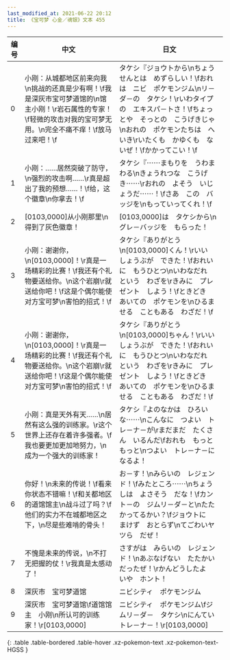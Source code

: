 ```yaml
---
last_modified_at: 2021-06-22 20:12
title: 《宝可梦 心金／魂银》文本 455
---
```

| 编号 | 中文 | 日文 |
| ---- | ---- | ---- |
| 0 | 小刚：从城都地区前来向我\n挑战的还真是少有啊！\f我是深灰市宝可梦道馆的\n馆主小刚！\r岩石属性的专家！\f轻微的攻击对我的宝可梦无用。\n完全不痛不痒！\f放马过来吧！\f | タケシ『ジョウトから\nちょうせんとは　めずらしい！\fおれは　ニビ　ポケモンジム\nリ－ダ－の　タケシ！\rいわタイプの　エキスパ－トさ！\fちょっとや　そっとの　こうげきじゃ\nおれの　ポケモンたちは　へいき\rいたくも　かゆくも　ないぜ！\fかかってこい！\f |
| 1 | 小刚：……居然突破了防守，\n强烈的攻击啊……\r真是超出了我的预想……！\f给，这个徽章\n你拿去！\f | タケシ『⋯⋯まもりを　うわまわる\nきょうれつな　こうげき⋯⋯\rおれの　よそう　いじょうだ⋯⋯！\fさあ　この　バッジを\nもっていってくれ！\f |
| 2 | [0103,0000]从小刚那里\n得到了灰色徽章！ | [0103,0000]は　タケシから\nグレ－バッジを　もらった！ |
| 3 | 小刚：谢谢你，\n[0103,0000]！\r真是一场精彩的比赛！\f我还有个礼物要送给你。\n这个岩崩\r就送给你吧！\f这是个偶尔能使对方宝可梦\n害怕的招式！\f | タケシ『ありがとう\n[0103,0000]くん！\rいい　しょうぶが　できた！\fおれいに　もうひとつ\nいわなだれ　という　わざを\rきみに　プレゼント　しよう！\fときどき　あいての　ポケモンを\nひるませる　こともある　わざだ！\f |
| 4 | 小刚：谢谢你，\n[0103,0000]！\r真是一场精彩的比赛！\f我还有个礼物要送给你。\n这个岩崩\r就送给你吧！\f这是个偶尔能使对方宝可梦\n害怕的招式！\f | タケシ『ありがとう\n[0103,0000]ちゃん！\rいい　しょうぶが　できた！\fおれいに　もうひとつ\nいわなだれ　という　わざを\rきみに　プレゼント　しよう！\fときどき　あいての　ポケモンを\nひるませる　こともある　わざだ！\f |
| 5 | 小刚：真是天外有天……\n居然有这么强的训练家。\r这个世界上还存在着许多强者。\f我也要更加更加地努力，\n成为一个强大的训练家！ | タケシ『よのなかは　ひろいな⋯⋯\nこんなに　つよい　トレ－ナ－が\rまだまだ　たくさん　いるんだ\fおれも　もっと　もっと\nつよい　トレ－ナ－に　なるよ！ |
| 6 | 你好！\n未来的传说！\f看来你状态不错嘛！\f和关都地区的道馆馆主\n战斗过了吗？\f他们的实力不在城都地区之下，\n尽是些难啃的骨头！ | お－す！\nみらいの　レジェンド！\fみたところ⋯⋯\nちょうしは　よさそう　だな！\fカント－の　ジムリ－ダ－と\nたたかってるかい？\fジョウトに　まけず　おとらず\nてごわいヤツら　だぜ！ |
| 7 | 不愧是未来的传说，\n不打无把握的仗！\r我真是太感动了！ | さすがは　みらいの　レジェンド！\nあぶなげない　たたかい　だったぜ！\rかんどうしたよ　いや　ホント！ |
| 8 | 深灰市　宝可梦道馆 | ニビシティ　ポケモンジム |
| 9 | 深灰市　宝可梦道馆\f道馆馆主　小刚\n所认可的训练家！\r[0103,0000] | ニビシティ　ポケモンジム\fジムリ－ダ－　タケシ\nにんてい　トレ－ナ－！\r[0103,0000] |
{: .table .table-bordered .table-hover .xz-pokemon-text .xz-pokemon-text-HGSS }
